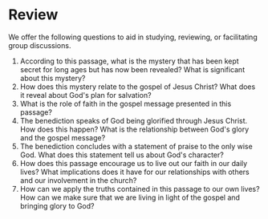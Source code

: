 # Review

We offer the following questions to aid in studying, reviewing, or facilitating group discussions.

1. According to this passage, what is the mystery that has been kept secret for long ages but has now been revealed? What is significant about this mystery?
2. How does this mystery relate to the gospel of Jesus Christ? What does it reveal about God's plan for salvation?
3. What is the role of faith in the gospel message presented in this passage?
4. The benediction speaks of God being glorified through Jesus Christ. How does this happen? What is the relationship between God's glory and the gospel message?
5. The benediction concludes with a statement of praise to the only wise God. What does this statement tell us about God's character?
6. How does this passage encourage us to live out our faith in our daily lives? What implications does it have for our relationships with others and our involvement in the church?
7. How can we apply the truths contained in this passage to our own lives? How can we make sure that we are living in light of the gospel and bringing glory to God?

